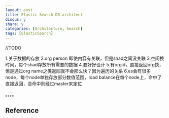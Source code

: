 ```yaml
---
layout: post
title: Elastic Search DB architect
disqus: y
share: y
categories: [Architecture, Search]
tags: [ElasticSearch]
---
```


//TODO

1.关于数据的存放
2.org person 即使内容有关联，但是shad之间没关联
3.空间换时间，每个shad存放所有需要的数据
4.要好好设计
5.有orgid，直接返回org快，但是通过org name之类返回就不会那么快？因为遍历的关系
6.es会有很多node，每个node单独存放部分数值范围，load balance在每个node上，命中了直接返回，没命中则经过master来定位

。。。。

Reference
---------
